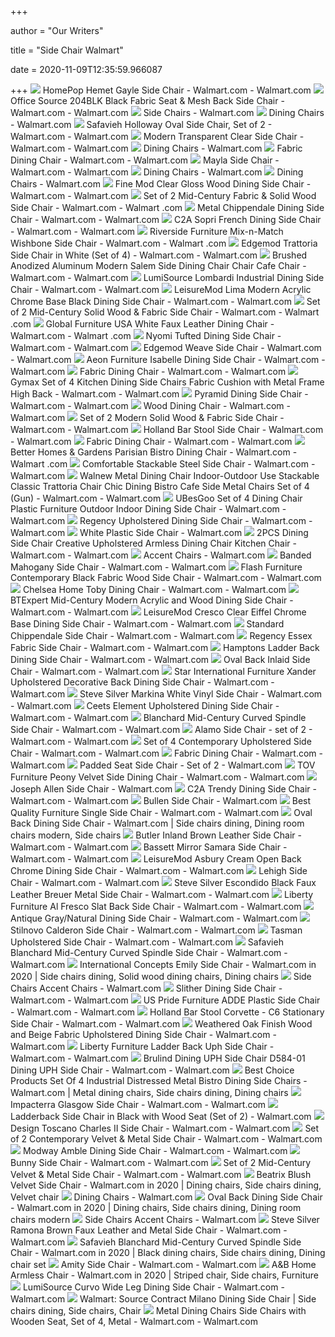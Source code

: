 +++
        
author = "Our Writers"
        
title = "Side Chair Walmart"
        
date = 2020-11-09T12:35:59.966087
        
+++
[ ![](https://i5.walmartimages.com/asr/e95f48fb-39e8-432f-ace2-23e3e332c60c_2.7b6f392b0793017a175ded2842ede7ff.jpeg?odnWidth=612&odnHeight=612&odnBg=ffffff)](https://i5.walmartimages.com/asr/e95f48fb-39e8-432f-ace2-23e3e332c60c_2.7b6f392b0793017a175ded2842ede7ff.jpeg?odnWidth=612&odnHeight=612&odnBg=ffffff) HomePop Hemet Gayle Side Chair - Walmart.com - Walmart.com
[ ![](https://i5.walmartimages.com/asr/09d5b288-2751-4b1d-9e0c-4eab0f1a7497.3bcd468ab970a6d5c78e9bbf943e3a19.jpeg?odnWidth=612&odnHeight=612&odnBg=ffffff)](https://i5.walmartimages.com/asr/09d5b288-2751-4b1d-9e0c-4eab0f1a7497.3bcd468ab970a6d5c78e9bbf943e3a19.jpeg?odnWidth=612&odnHeight=612&odnBg=ffffff) Office Source 204BLK Black Fabric Seat & Mesh Back Side Chair - Walmart.com  - Walmart.com
[ ![](https://i5.walmartimages.com/asr/f4f003a9-1f81-4646-8051-1f58e3bf3726_1.90fdef298936d589e87577acc2082681.jpeg)](https://i5.walmartimages.com/asr/f4f003a9-1f81-4646-8051-1f58e3bf3726_1.90fdef298936d589e87577acc2082681.jpeg) Side Chairs - Walmart.com
[ ![](https://i5.walmartimages.com/asr/88644fde-8045-46e9-a151-d4b2e7a7c557_1.47990d8f12ac746015349b8af8587490.jpeg?odnHeight=200&odnWidth=200&odnBg=ffffff)](https://i5.walmartimages.com/asr/88644fde-8045-46e9-a151-d4b2e7a7c557_1.47990d8f12ac746015349b8af8587490.jpeg?odnHeight=200&odnWidth=200&odnBg=ffffff) Dining Chairs - Walmart.com
[ ![](https://i5.walmartimages.com/asr/8bfa394f-a5f7-4974-9323-3395a5cb39c5_1.bbb791d5fc6b51529aa278226fd3eb77.jpeg?odnWidth=612&odnHeight=612&odnBg=ffffff)](https://i5.walmartimages.com/asr/8bfa394f-a5f7-4974-9323-3395a5cb39c5_1.bbb791d5fc6b51529aa278226fd3eb77.jpeg?odnWidth=612&odnHeight=612&odnBg=ffffff) Safavieh Holloway Oval Side Chair, Set of 2 - Walmart.com - Walmart.com
[ ![](https://i5.walmartimages.com/asr/656961c4-276d-47b6-bdd5-2f3061de8d58_1.2bdddf44eab33c6ae4ce855fc153cda3.jpeg?odnWidth=612&odnHeight=612&odnBg=ffffff)](https://i5.walmartimages.com/asr/656961c4-276d-47b6-bdd5-2f3061de8d58_1.2bdddf44eab33c6ae4ce855fc153cda3.jpeg?odnWidth=612&odnHeight=612&odnBg=ffffff) Modern Transparent Clear Side Chair - Walmart.com - Walmart.com
[ ![](https://i5.walmartimages.com/asr/7265cf86-05a5-4431-96cd-3933ee255b7a_2.805cb40e0600da2a4e0b3014acdfc8ee.jpeg?odnHeight=200&odnWidth=200&odnBg=ffffff)](https://i5.walmartimages.com/asr/7265cf86-05a5-4431-96cd-3933ee255b7a_2.805cb40e0600da2a4e0b3014acdfc8ee.jpeg?odnHeight=200&odnWidth=200&odnBg=ffffff) Dining Chairs - Walmart.com
[ ![](https://i5.walmartimages.com/asr/b10626f0-349e-4601-928b-dcb9f7c57f5f_1.3bc7a294a0874ef9155b3f6bfaa9831f.jpeg?odnWidth=612&odnHeight=612&odnBg=ffffff)](https://i5.walmartimages.com/asr/b10626f0-349e-4601-928b-dcb9f7c57f5f_1.3bc7a294a0874ef9155b3f6bfaa9831f.jpeg?odnWidth=612&odnHeight=612&odnBg=ffffff) Fabric Dining Chair - Walmart.com - Walmart.com
[ ![](https://i5.walmartimages.com/asr/adabd6a3-e78b-45ea-b7db-52afc73ba529_1.3e9a957b85ed518a4b8375e57ddcc7e3.jpeg?odnWidth=612&odnHeight=612&odnBg=ffffff)](https://i5.walmartimages.com/asr/adabd6a3-e78b-45ea-b7db-52afc73ba529_1.3e9a957b85ed518a4b8375e57ddcc7e3.jpeg?odnWidth=612&odnHeight=612&odnBg=ffffff) Mayla Side Chair - Walmart.com - Walmart.com
[ ![](https://i5.walmartimages.com/asr/a0678287-6ff1-49eb-aaf8-4a2d6bd02111.ae6bfffc6c3be43b1c522797a3633019.jpeg?odnHeight=200&odnWidth=200&odnBg=ffffff)](https://i5.walmartimages.com/asr/a0678287-6ff1-49eb-aaf8-4a2d6bd02111.ae6bfffc6c3be43b1c522797a3633019.jpeg?odnHeight=200&odnWidth=200&odnBg=ffffff) Dining Chairs - Walmart.com
[ ![](https://i5.walmartimages.com/asr/36166c32-ddec-423b-bc5a-c3726a4b4aa0_1.199369178e0356149568b9c26c867e65.jpeg?odnHeight=200&odnWidth=200&odnBg=ffffff)](https://i5.walmartimages.com/asr/36166c32-ddec-423b-bc5a-c3726a4b4aa0_1.199369178e0356149568b9c26c867e65.jpeg?odnHeight=200&odnWidth=200&odnBg=ffffff) Dining Chairs - Walmart.com
[ ![](https://i5.walmartimages.com/asr/b6d33b80-da60-4ec3-a9ca-c61770699d37_1.dafae68e1f5aa2a2f1532f4f1119157c.jpeg?odnWidth=612&odnHeight=612&odnBg=ffffff)](https://i5.walmartimages.com/asr/b6d33b80-da60-4ec3-a9ca-c61770699d37_1.dafae68e1f5aa2a2f1532f4f1119157c.jpeg?odnWidth=612&odnHeight=612&odnBg=ffffff) Fine Mod Clear Gloss Wood Dining Side Chair - Walmart.com - Walmart.com
[ ![](https://i5.walmartimages.com/asr/7833abc8-0383-4b97-8c7c-d2422efd99d8.15609be1b66244035cbff2194664832a.jpeg?odnWidth=612&odnHeight=612&odnBg=ffffff)](https://i5.walmartimages.com/asr/7833abc8-0383-4b97-8c7c-d2422efd99d8.15609be1b66244035cbff2194664832a.jpeg?odnWidth=612&odnHeight=612&odnBg=ffffff) Set of 2 Mid-Century Fabric & Solid Wood Side Chair - Walmart.com - Walmart .com
[ ![](https://i5.walmartimages.com/asr/dcf31caf-282f-49dd-b5e1-5c27119ab4f5.ab0a5f6ea7aa706bfbd779861ac7bbd0.jpeg?odnWidth=612&odnHeight=612&odnBg=ffffff)](https://i5.walmartimages.com/asr/dcf31caf-282f-49dd-b5e1-5c27119ab4f5.ab0a5f6ea7aa706bfbd779861ac7bbd0.jpeg?odnWidth=612&odnHeight=612&odnBg=ffffff) Metal Chippendale Dining Side Chair - Walmart.com - Walmart.com
[ ![](https://i5.walmartimages.com/asr/ac44f37a-eaa2-4c3b-9d75-2e0a3fff4545_1.0bd0c45c679e100266295a2bfd887216.jpeg?odnWidth=612&odnHeight=612&odnBg=ffffff)](https://i5.walmartimages.com/asr/ac44f37a-eaa2-4c3b-9d75-2e0a3fff4545_1.0bd0c45c679e100266295a2bfd887216.jpeg?odnWidth=612&odnHeight=612&odnBg=ffffff) C2A Sopri French Dining Side Chair - Walmart.com - Walmart.com
[ ![](https://i5.walmartimages.com/asr/3ca06b72-0d72-4498-aebc-44bfed76c206_1.67b7d933c5faafaae079e281f591b2ca.jpeg?odnWidth=612&odnHeight=612&odnBg=ffffff)](https://i5.walmartimages.com/asr/3ca06b72-0d72-4498-aebc-44bfed76c206_1.67b7d933c5faafaae079e281f591b2ca.jpeg?odnWidth=612&odnHeight=612&odnBg=ffffff) Riverside Furniture Mix-n-Match Wishbone Side Chair - Walmart.com - Walmart .com
[ ![](https://i5.walmartimages.com/asr/07b604aa-515b-4e74-a3e7-c41b934e9d9d_1.17ed104ca516a593c8a2a5eee50fc219.jpeg)](https://i5.walmartimages.com/asr/07b604aa-515b-4e74-a3e7-c41b934e9d9d_1.17ed104ca516a593c8a2a5eee50fc219.jpeg) Edgemod Trattoria Side Chair in White (Set of 4) - Walmart.com - Walmart.com
[ ![](https://i5.walmartimages.com/asr/2371977b-ee38-414f-bf53-f4505c2ad6d3_1.9034c446b422c09bbc2775931c946356.jpeg?odnWidth=612&odnHeight=612&odnBg=ffffff)](https://i5.walmartimages.com/asr/2371977b-ee38-414f-bf53-f4505c2ad6d3_1.9034c446b422c09bbc2775931c946356.jpeg?odnWidth=612&odnHeight=612&odnBg=ffffff) Brushed Anodized Aluminum Modern Salem Side Dining Chair Chair Cafe Chair -  Walmart.com - Walmart.com
[ ![](https://i5.walmartimages.com/asr/eace7c5b-8853-46e1-b730-c07ef9618945.c7a8a7563c04a568709c209b1beb69c3.jpeg?odnWidth=2000&odnHeight=2000&odnBg=ffffff)](https://i5.walmartimages.com/asr/eace7c5b-8853-46e1-b730-c07ef9618945.c7a8a7563c04a568709c209b1beb69c3.jpeg?odnWidth=2000&odnHeight=2000&odnBg=ffffff) LumiSource Lombardi Industrial Dining Side Chair - Walmart.com - Walmart.com
[ ![](https://i5.walmartimages.com/asr/a765f9bf-1c50-4952-ae04-c127a2550b40_1.7c17b430438243179e8d7a92ea643529.jpeg?odnWidth=612&odnHeight=612&odnBg=ffffff)](https://i5.walmartimages.com/asr/a765f9bf-1c50-4952-ae04-c127a2550b40_1.7c17b430438243179e8d7a92ea643529.jpeg?odnWidth=612&odnHeight=612&odnBg=ffffff) LeisureMod Lima Modern Acrylic Chrome Base Black Dining Side Chair - Walmart.com  - Walmart.com
[ ![](https://i5.walmartimages.com/asr/4ba74641-a18c-4e2d-a8bb-a550cf3ce1e0.427a10dab6242c4777f6e9f5cf2cbf22.jpeg?odnWidth=612&odnHeight=612&odnBg=ffffff)](https://i5.walmartimages.com/asr/4ba74641-a18c-4e2d-a8bb-a550cf3ce1e0.427a10dab6242c4777f6e9f5cf2cbf22.jpeg?odnWidth=612&odnHeight=612&odnBg=ffffff) Set of 2 Mid-Century Solid Wood & Fabric Side Chair - Walmart.com - Walmart .com
[ ![](https://i5.walmartimages.com/asr/853c5643-ae11-456c-9c52-130f11ce7e71_1.9544fb6eb27b9251119e029c254d38ea.jpeg?odnWidth=175&odnHeight=175&odnBg=ffffff)](https://i5.walmartimages.com/asr/853c5643-ae11-456c-9c52-130f11ce7e71_1.9544fb6eb27b9251119e029c254d38ea.jpeg?odnWidth=175&odnHeight=175&odnBg=ffffff) Global Furniture USA White Faux Leather Dining Chair - Walmart.com - Walmart .com
[ ![](https://i5.walmartimages.com/asr/10cc30f5-6a7a-402a-93c5-713de84da4e1.8aab8a4fdf479abbf304518ec91310c5.jpeg?odnWidth=612&odnHeight=612&odnBg=ffffff)](https://i5.walmartimages.com/asr/10cc30f5-6a7a-402a-93c5-713de84da4e1.8aab8a4fdf479abbf304518ec91310c5.jpeg?odnWidth=612&odnHeight=612&odnBg=ffffff) Nyomi Tufted Dining Side Chair - Walmart.com - Walmart.com
[ ![](https://i5.walmartimages.com/asr/4c359530-dd59-45de-818e-299820fb6725_1.4e204ce4f40da931784fa070117d8948.jpeg?odnWidth=612&odnHeight=612&odnBg=ffffff)](https://i5.walmartimages.com/asr/4c359530-dd59-45de-818e-299820fb6725_1.4e204ce4f40da931784fa070117d8948.jpeg?odnWidth=612&odnHeight=612&odnBg=ffffff) Edgemod Weave Side Chair - Walmart.com - Walmart.com
[ ![](https://i5.walmartimages.com/asr/623e7525-1a07-4926-a3ed-6aa59983f7bb_1.d8b51a887d3228e4af3e2d8571f531dc.jpeg?odnWidth=612&odnHeight=612&odnBg=ffffff)](https://i5.walmartimages.com/asr/623e7525-1a07-4926-a3ed-6aa59983f7bb_1.d8b51a887d3228e4af3e2d8571f531dc.jpeg?odnWidth=612&odnHeight=612&odnBg=ffffff) Aeon Furniture Isabelle Dining Side Chair - Walmart.com - Walmart.com
[ ![](https://i5.walmartimages.com/asr/a8bf5a29-1947-49be-9837-268acdb0c782_1.eb11730814b91d8b552d50ff76652b8a.jpeg?odnWidth=612&odnHeight=612&odnBg=ffffff)](https://i5.walmartimages.com/asr/a8bf5a29-1947-49be-9837-268acdb0c782_1.eb11730814b91d8b552d50ff76652b8a.jpeg?odnWidth=612&odnHeight=612&odnBg=ffffff) Fabric Dining Chair - Walmart.com - Walmart.com
[ ![](https://i5.walmartimages.com/asr/10bb015e-0542-4a4c-8b88-f0c3a3979e46_1.f2fe3d676703b56b5e11ae388ceb235f.jpeg?odnWidth=612&odnHeight=612&odnBg=ffffff)](https://i5.walmartimages.com/asr/10bb015e-0542-4a4c-8b88-f0c3a3979e46_1.f2fe3d676703b56b5e11ae388ceb235f.jpeg?odnWidth=612&odnHeight=612&odnBg=ffffff) Gymax Set of 4 Kitchen Dining Side Chairs Fabric Cushion with Metal Frame  High Back - Walmart.com - Walmart.com
[ ![](https://i5.walmartimages.com/asr/f8ddb32d-fada-49f0-b96f-dc1d62eb594e_1.02c6ea243afb6c624f202e83a0d58cc6.jpeg?odnWidth=612&odnHeight=612&odnBg=ffffff)](https://i5.walmartimages.com/asr/f8ddb32d-fada-49f0-b96f-dc1d62eb594e_1.02c6ea243afb6c624f202e83a0d58cc6.jpeg?odnWidth=612&odnHeight=612&odnBg=ffffff) Pyramid Dining Side Chair - Walmart.com - Walmart.com
[ ![](https://i5.walmartimages.com/asr/839ee2cd-78cf-460c-823c-7ed3e2be2954_1.e5f3cf767294dcb362c5ccaf10245b94.jpeg?odnWidth=612&odnHeight=612&odnBg=ffffff)](https://i5.walmartimages.com/asr/839ee2cd-78cf-460c-823c-7ed3e2be2954_1.e5f3cf767294dcb362c5ccaf10245b94.jpeg?odnWidth=612&odnHeight=612&odnBg=ffffff) Wood Dining Chair - Walmart.com - Walmart.com
[ ![](https://i5.walmartimages.com/asr/b5ee48e7-0b58-4d65-acaa-0e938238f200.78ba3c32a08351548da71aaf35a924cb.jpeg?odnWidth=612&odnHeight=612&odnBg=ffffff)](https://i5.walmartimages.com/asr/b5ee48e7-0b58-4d65-acaa-0e938238f200.78ba3c32a08351548da71aaf35a924cb.jpeg?odnWidth=612&odnHeight=612&odnBg=ffffff) Set of 2 Modern Solid Wood & Fabric Side Chair - Walmart.com - Walmart.com
[ ![](https://i5.walmartimages.com/asr/f5ccd3ff-5678-499c-b661-aa9229f05d84_1.9088a09ebcc2459d3e8d4c616b62981d.jpeg?odnWidth=612&odnHeight=612&odnBg=ffffff)](https://i5.walmartimages.com/asr/f5ccd3ff-5678-499c-b661-aa9229f05d84_1.9088a09ebcc2459d3e8d4c616b62981d.jpeg?odnWidth=612&odnHeight=612&odnBg=ffffff) Holland Bar Stool Side Chair - Walmart.com - Walmart.com
[ ![](https://i5.walmartimages.com/asr/2a08810b-9a68-403d-a350-72297001c528_1.e38d20a116cb6986bfa36b7f7cc715cd.jpeg?odnWidth=612&odnHeight=612&odnBg=ffffff)](https://i5.walmartimages.com/asr/2a08810b-9a68-403d-a350-72297001c528_1.e38d20a116cb6986bfa36b7f7cc715cd.jpeg?odnWidth=612&odnHeight=612&odnBg=ffffff) Fabric Dining Chair - Walmart.com - Walmart.com
[ ![](https://i5.walmartimages.com/asr/1e703b0d-800d-4f8e-bfd2-6f9682f37e44_1.42c4b97757edcc4a4f1136db0e200fcd.jpeg)](https://i5.walmartimages.com/asr/1e703b0d-800d-4f8e-bfd2-6f9682f37e44_1.42c4b97757edcc4a4f1136db0e200fcd.jpeg) Better Homes & Gardens Parisian Bistro Dining Chair - Walmart.com - Walmart .com
[ ![](https://i5.walmartimages.com/asr/714d44a1-507a-4c0e-aed9-f3841369f36d_1.113242c6384d5ce90f6ee5caef267e23.jpeg?odnWidth=612&odnHeight=612&odnBg=ffffff)](https://i5.walmartimages.com/asr/714d44a1-507a-4c0e-aed9-f3841369f36d_1.113242c6384d5ce90f6ee5caef267e23.jpeg?odnWidth=612&odnHeight=612&odnBg=ffffff) Comfortable Stackable Steel Side Chair - Walmart.com - Walmart.com
[ ![](https://i5.walmartimages.com/asr/cb0c7df9-1230-4a7b-addf-4194a111f138_1.114f5ec59d76a8c98a0b5252761691dc.jpeg?odnWidth=612&odnHeight=612&odnBg=ffffff)](https://i5.walmartimages.com/asr/cb0c7df9-1230-4a7b-addf-4194a111f138_1.114f5ec59d76a8c98a0b5252761691dc.jpeg?odnWidth=612&odnHeight=612&odnBg=ffffff) Walnew Metal Dining Chair Indoor-Outdoor Use Stackable Classic Trattoria  Chair Chic Dining Bistro Cafe Side Metal Chairs Set of 4 (Gun) - Walmart.com  - Walmart.com
[ ![](https://i5.walmartimages.com/asr/8df10b0d-9d76-47d3-8813-c81c91e7c59d_1.a3e0da4e4dcf50ee948c1d018f6eda9f.jpeg?odnWidth=612&odnHeight=612&odnBg=ffffff)](https://i5.walmartimages.com/asr/8df10b0d-9d76-47d3-8813-c81c91e7c59d_1.a3e0da4e4dcf50ee948c1d018f6eda9f.jpeg?odnWidth=612&odnHeight=612&odnBg=ffffff) UBesGoo Set of 4 Dining Chair Plastic Furniture Outdoor Indoor Dining Side  Chair - Walmart.com - Walmart.com
[ ![](https://i5.walmartimages.com/asr/06f1c9b7-ccf5-45d3-8b6f-e43b33c42c0b.f74bd63ed0251d8c0dea0aa65ad30721.jpeg?odnWidth=612&odnHeight=612&odnBg=ffffff)](https://i5.walmartimages.com/asr/06f1c9b7-ccf5-45d3-8b6f-e43b33c42c0b.f74bd63ed0251d8c0dea0aa65ad30721.jpeg?odnWidth=612&odnHeight=612&odnBg=ffffff) Regency Upholstered Dining Side Chair - Walmart.com - Walmart.com
[ ![](https://i5.walmartimages.com/asr/261cd545-bc13-4e23-ad05-6daae461b913_1.cca7979b8c0068a8e5491d2c015b3e42.jpeg?odnWidth=450&odnHeight=450&odnBg=ffffff)](https://i5.walmartimages.com/asr/261cd545-bc13-4e23-ad05-6daae461b913_1.cca7979b8c0068a8e5491d2c015b3e42.jpeg?odnWidth=450&odnHeight=450&odnBg=ffffff) White Plastic Side Chair - Walmart.com
[ ![](https://i5.walmartimages.com/asr/a251c3d2-3c44-415d-80b4-01ed6254d734.ac77f77e385de935a73778b245a2a477.jpeg?odnWidth=612&odnHeight=612&odnBg=ffffff)](https://i5.walmartimages.com/asr/a251c3d2-3c44-415d-80b4-01ed6254d734.ac77f77e385de935a73778b245a2a477.jpeg?odnWidth=612&odnHeight=612&odnBg=ffffff) 2PCS Dining Side Chair Creative Upholstered Armless Dining Chair Kitchen  Chair - Walmart.com - Walmart.com
[ ![](https://i5.walmartimages.com/dfw/4ff9c6c9-4d35/k2-_6e7c36f7-e43b-4d0b-9230-71380e4d5855.v1.jpg?odnWidth=1360&odnHeight=410&odnBg=ffffff)](https://i5.walmartimages.com/dfw/4ff9c6c9-4d35/k2-_6e7c36f7-e43b-4d0b-9230-71380e4d5855.v1.jpg?odnWidth=1360&odnHeight=410&odnBg=ffffff) Accent Chairs - Walmart.com
[ ![](https://i5.walmartimages.com/asr/f8645a98-809b-49cc-9d37-e3110f4d281a.1c139a792f3d97ba810a3e720fe2faf5.jpeg?odnWidth=612&odnHeight=612&odnBg=ffffff)](https://i5.walmartimages.com/asr/f8645a98-809b-49cc-9d37-e3110f4d281a.1c139a792f3d97ba810a3e720fe2faf5.jpeg?odnWidth=612&odnHeight=612&odnBg=ffffff) Banded Mahogany Side Chair - Walmart.com - Walmart.com
[ ![](https://i5.walmartimages.com/asr/ef503d02-9180-4d9f-9af2-a0a701858de5.876e86cbe1d176eb8dabe8fa4bc6eb62.jpeg?odnWidth=612&odnHeight=612&odnBg=ffffff)](https://i5.walmartimages.com/asr/ef503d02-9180-4d9f-9af2-a0a701858de5.876e86cbe1d176eb8dabe8fa4bc6eb62.jpeg?odnWidth=612&odnHeight=612&odnBg=ffffff) Flash Furniture Contemporary Black Fabric Wood Side Chair - Walmart.com -  Walmart.com
[ ![](https://i5.walmartimages.com/asr/755dcdd1-d901-4a91-9203-30552b55f19e_1.bbb2628918a83d14278fe3baeee6be71.jpeg?odnWidth=612&odnHeight=612&odnBg=ffffff)](https://i5.walmartimages.com/asr/755dcdd1-d901-4a91-9203-30552b55f19e_1.bbb2628918a83d14278fe3baeee6be71.jpeg?odnWidth=612&odnHeight=612&odnBg=ffffff) Chelsea Home Toby Dining Chair - Walmart.com - Walmart.com
[ ![](https://i5.walmartimages.com/asr/cc409e2b-8651-4ac0-9bb1-66cb00ee180a_1.42531af7fae05fd806663424849c3008.jpeg?odnWidth=2000&odnHeight=2000&odnBg=ffffff)](https://i5.walmartimages.com/asr/cc409e2b-8651-4ac0-9bb1-66cb00ee180a_1.42531af7fae05fd806663424849c3008.jpeg?odnWidth=2000&odnHeight=2000&odnBg=ffffff) BTExpert Mid-Century Modern Acrylic and Wood Dining Side Chair - Walmart.com  - Walmart.com
[ ![](https://i5.walmartimages.com/asr/417a73d0-ed34-416c-ad4b-7172ad18d8b4_1.4c870ce04a215d77ea7f4a9e5ae03cc8.jpeg?odnWidth=2000&odnHeight=2000&odnBg=ffffff)](https://i5.walmartimages.com/asr/417a73d0-ed34-416c-ad4b-7172ad18d8b4_1.4c870ce04a215d77ea7f4a9e5ae03cc8.jpeg?odnWidth=2000&odnHeight=2000&odnBg=ffffff) LeisureMod Cresco Clear Eiffel Chrome Base Dining Side Chair - Walmart.com  - Walmart.com
[ ![](https://i5.walmartimages.com/asr/2614c514-0321-4031-b0cb-dd82b90e5aba.c79a1c928aed2c1c5896a0b9e61d21d4.jpeg?odnWidth=612&odnHeight=612&odnBg=ffffff)](https://i5.walmartimages.com/asr/2614c514-0321-4031-b0cb-dd82b90e5aba.c79a1c928aed2c1c5896a0b9e61d21d4.jpeg?odnWidth=612&odnHeight=612&odnBg=ffffff) Standard Chippendale Side Chair - Walmart.com - Walmart.com
[ ![](https://i5.walmartimages.com/asr/04158fef-36cb-42a9-947a-27ef82b96fd9_1.4f00c03cd0fb2ce5a2983c4c8ee39a55.jpeg?odnWidth=612&odnHeight=612&odnBg=ffffff)](https://i5.walmartimages.com/asr/04158fef-36cb-42a9-947a-27ef82b96fd9_1.4f00c03cd0fb2ce5a2983c4c8ee39a55.jpeg?odnWidth=612&odnHeight=612&odnBg=ffffff) Regency Essex Fabric Side Chair - Walmart.com - Walmart.com
[ ![](https://i5.walmartimages.com/asr/68ae0dce-56ba-44a6-9581-97033df27257.042b8870eb8beda83cd371fcae964ee9.jpeg?odnWidth=612&odnHeight=612&odnBg=ffffff)](https://i5.walmartimages.com/asr/68ae0dce-56ba-44a6-9581-97033df27257.042b8870eb8beda83cd371fcae964ee9.jpeg?odnWidth=612&odnHeight=612&odnBg=ffffff) Hamptons Ladder Back Dining Side Chair - Walmart.com - Walmart.com
[ ![](https://i5.walmartimages.com/asr/10095f12-ea4c-451a-9b69-fa24fe16a2b1.46f6c9b31d29c87f738a1681e2812b8c.jpeg?odnWidth=612&odnHeight=612&odnBg=ffffff)](https://i5.walmartimages.com/asr/10095f12-ea4c-451a-9b69-fa24fe16a2b1.46f6c9b31d29c87f738a1681e2812b8c.jpeg?odnWidth=612&odnHeight=612&odnBg=ffffff) Oval Back Inlaid Side Chair - Walmart.com - Walmart.com
[ ![](https://i5.walmartimages.com/asr/75f6de98-04c3-4628-adac-63c4f3c7831b_1.687fbdc703d23e32cf1e6bc524ee31ce.jpeg?odnWidth=612&odnHeight=612&odnBg=ffffff)](https://i5.walmartimages.com/asr/75f6de98-04c3-4628-adac-63c4f3c7831b_1.687fbdc703d23e32cf1e6bc524ee31ce.jpeg?odnWidth=612&odnHeight=612&odnBg=ffffff) Star International Furniture Xander Upholstered Decorative Back Dining Side  Chair - Walmart.com - Walmart.com
[ ![](https://i5.walmartimages.com/asr/16763751-ad47-41c7-a99b-3baa9675f1d2.6ab58ee5d528a8f67c5a3b9e6f19c211.jpeg?odnWidth=612&odnHeight=612&odnBg=ffffff)](https://i5.walmartimages.com/asr/16763751-ad47-41c7-a99b-3baa9675f1d2.6ab58ee5d528a8f67c5a3b9e6f19c211.jpeg?odnWidth=612&odnHeight=612&odnBg=ffffff) Steve Silver Markina White Vinyl Side Chair - Walmart.com - Walmart.com
[ ![](https://i5.walmartimages.com/asr/2719cea0-1042-4708-9819-fb76551e3efb_1.388a079b3fadd6c3b6127ac7f7406a14.jpeg?odnWidth=612&odnHeight=612&odnBg=ffffff)](https://i5.walmartimages.com/asr/2719cea0-1042-4708-9819-fb76551e3efb_1.388a079b3fadd6c3b6127ac7f7406a14.jpeg?odnWidth=612&odnHeight=612&odnBg=ffffff) Ceets Element Upholstered Dining Side Chair - Walmart.com - Walmart.com
[ ![](https://i5.walmartimages.com/asr/39a1de4b-9cb5-4ae7-a230-544ed81f5cd8_5.95c35071fa99a2da2f6a8913d11e0d76.jpeg?odnWidth=612&odnHeight=612&odnBg=ffffff)](https://i5.walmartimages.com/asr/39a1de4b-9cb5-4ae7-a230-544ed81f5cd8_5.95c35071fa99a2da2f6a8913d11e0d76.jpeg?odnWidth=612&odnHeight=612&odnBg=ffffff) Blanchard Mid-Century Curved Spindle Side Chair - Walmart.com - Walmart.com
[ ![](https://i5.walmartimages.com/asr/a457f895-74d6-4246-922c-61c2c60cbcc8_1.87f51a36552f54c368ebcd4a50650e0b.jpeg?odnWidth=612&odnHeight=612&odnBg=ffffff)](https://i5.walmartimages.com/asr/a457f895-74d6-4246-922c-61c2c60cbcc8_1.87f51a36552f54c368ebcd4a50650e0b.jpeg?odnWidth=612&odnHeight=612&odnBg=ffffff) Alamo Side Chair - set of 2 - Walmart.com - Walmart.com
[ ![](https://i5.walmartimages.com/asr/13732aec-070f-4730-951f-40a15e60b23f_1.394f75585ed14c8bb2eb924cd8630c8b.jpeg?odnWidth=612&odnHeight=612&odnBg=ffffff)](https://i5.walmartimages.com/asr/13732aec-070f-4730-951f-40a15e60b23f_1.394f75585ed14c8bb2eb924cd8630c8b.jpeg?odnWidth=612&odnHeight=612&odnBg=ffffff) Set of 4 Contemporary Upholstered Side Chair - Walmart.com - Walmart.com
[ ![](https://i5.walmartimages.com/asr/17f9a793-edbd-4110-811f-2350dd6f8c22_1.9e58ba2b3ba1c3777d3f0c5f1d64e8f1.jpeg?odnWidth=612&odnHeight=612&odnBg=ffffff)](https://i5.walmartimages.com/asr/17f9a793-edbd-4110-811f-2350dd6f8c22_1.9e58ba2b3ba1c3777d3f0c5f1d64e8f1.jpeg?odnWidth=612&odnHeight=612&odnBg=ffffff) Fabric Dining Chair - Walmart.com - Walmart.com
[ ![](https://i5.walmartimages.com/asr/83f9cb33-8980-44ed-92ea-93f692a8b191_1.682afc2b357f6ec0dcf8a42021ad7375.jpeg?odnWidth=450&odnHeight=450&odnBg=ffffff)](https://i5.walmartimages.com/asr/83f9cb33-8980-44ed-92ea-93f692a8b191_1.682afc2b357f6ec0dcf8a42021ad7375.jpeg?odnWidth=450&odnHeight=450&odnBg=ffffff) Padded Seat Side Chair - Set of 2 - Walmart.com
[ ![](https://i5.walmartimages.com/asr/c337a74e-c992-42be-8696-7e29acdc88f1_1.7236d8a4b606474e05ab4259aac5e25e.jpeg?odnWidth=612&odnHeight=612&odnBg=ffffff)](https://i5.walmartimages.com/asr/c337a74e-c992-42be-8696-7e29acdc88f1_1.7236d8a4b606474e05ab4259aac5e25e.jpeg?odnWidth=612&odnHeight=612&odnBg=ffffff) TOV Furniture Peony Velvet Side Dining Chair - Walmart.com - Walmart.com
[ ![](https://i5.walmartimages.com/asr/77063058-7b24-4f03-a8e9-44228985e9e6_1.9fe5bd9bfbfe9a384cd1c45d4843c896.jpeg?odnWidth=450&odnHeight=450&odnBg=ffffff)](https://i5.walmartimages.com/asr/77063058-7b24-4f03-a8e9-44228985e9e6_1.9fe5bd9bfbfe9a384cd1c45d4843c896.jpeg?odnWidth=450&odnHeight=450&odnBg=ffffff) Joseph Allen Side Chair - Walmart.com
[ ![](https://i5.walmartimages.com/asr/a64a7c86-a5b9-43dd-b3ac-877e0df0afcc_1.5bbd3fe25077c6a829b403732ed29eb7.jpeg?odnWidth=450&odnHeight=450&odnBg=ffffff)](https://i5.walmartimages.com/asr/a64a7c86-a5b9-43dd-b3ac-877e0df0afcc_1.5bbd3fe25077c6a829b403732ed29eb7.jpeg?odnWidth=450&odnHeight=450&odnBg=ffffff) C2A Trendy Dining Side Chair - Walmart.com - Walmart.com
[ ![](https://i5.walmartimages.com/asr/ce4f9f63-0e54-460c-ac4f-f86c64bd91a3_1.90168d586eec9b756f8917c80a1fedbc.jpeg?odnWidth=450&odnHeight=450&odnBg=ffffff)](https://i5.walmartimages.com/asr/ce4f9f63-0e54-460c-ac4f-f86c64bd91a3_1.90168d586eec9b756f8917c80a1fedbc.jpeg?odnWidth=450&odnHeight=450&odnBg=ffffff) Bullen Side Chair - Walmart.com
[ ![](https://i5.walmartimages.com/asr/0ab970a0-7ad7-4f7d-b308-175846b3917c_1.598f9c9d7c2d8e5453071fbb1ac94a74.jpeg?odnWidth=450&odnHeight=450&odnBg=ffffff)](https://i5.walmartimages.com/asr/0ab970a0-7ad7-4f7d-b308-175846b3917c_1.598f9c9d7c2d8e5453071fbb1ac94a74.jpeg?odnWidth=450&odnHeight=450&odnBg=ffffff) Best Quality Furniture Single Side Chair - Walmart.com - Walmart.com
[ ![](https://i.pinimg.com/originals/1e/1d/3e/1e1d3e40735aaa4d8ab1af815124d013.png)](https://i.pinimg.com/originals/1e/1d/3e/1e1d3e40735aaa4d8ab1af815124d013.png) Oval Back Dining Side Chair - Walmart.com | Side chairs dining, Dining room  chairs modern, Side chairs
[ ![](https://i5.walmartimages.com/asr/744ff771-ae02-453d-87c6-bb2b7c97d3b9_2.a9ef12d07125ea5f9c031777d2bff59c.jpeg?odnWidth=612&odnHeight=612&odnBg=ffffff)](https://i5.walmartimages.com/asr/744ff771-ae02-453d-87c6-bb2b7c97d3b9_2.a9ef12d07125ea5f9c031777d2bff59c.jpeg?odnWidth=612&odnHeight=612&odnBg=ffffff) Butler Inland Brown Leather Side Chair - Walmart.com - Walmart.com
[ ![](https://i5.walmartimages.com/asr/59b010a9-a7c7-4333-a35a-a500a26c7f47_1.aa09a1c60315f432e3bbbe192c3bdfc3.jpeg?odnWidth=612&odnHeight=612&odnBg=ffffff)](https://i5.walmartimages.com/asr/59b010a9-a7c7-4333-a35a-a500a26c7f47_1.aa09a1c60315f432e3bbbe192c3bdfc3.jpeg?odnWidth=612&odnHeight=612&odnBg=ffffff) Bassett Mirror Samara Side Chair - Walmart.com - Walmart.com
[ ![](https://i5.walmartimages.com/asr/0b59433d-159c-4d4c-b277-624390c6ba41.484877d989daff47abe581b1c1446106.jpeg?odnWidth=612&odnHeight=612&odnBg=ffffff)](https://i5.walmartimages.com/asr/0b59433d-159c-4d4c-b277-624390c6ba41.484877d989daff47abe581b1c1446106.jpeg?odnWidth=612&odnHeight=612&odnBg=ffffff) LeisureMod Asbury Cream Open Back Chrome Dining Side Chair - Walmart.com -  Walmart.com
[ ![](https://i5.walmartimages.com/asr/59655009-4a12-48a6-9e37-b17d0e040a77_1.be01cd1056099affaa9e4b559e6c7aca.jpeg?odnWidth=612&odnHeight=612&odnBg=ffffff)](https://i5.walmartimages.com/asr/59655009-4a12-48a6-9e37-b17d0e040a77_1.be01cd1056099affaa9e4b559e6c7aca.jpeg?odnWidth=612&odnHeight=612&odnBg=ffffff) Lehigh Side Chair - Walmart.com - Walmart.com
[ ![](https://i5.walmartimages.com/asr/03ed6e85-2726-4102-b179-7b71a3daf05a.b2ca28fb6de53c5ccda8548bf987e1bf.jpeg?odnWidth=612&odnHeight=612&odnBg=ffffff)](https://i5.walmartimages.com/asr/03ed6e85-2726-4102-b179-7b71a3daf05a.b2ca28fb6de53c5ccda8548bf987e1bf.jpeg?odnWidth=612&odnHeight=612&odnBg=ffffff) Steve Silver Escondido Black Faux Leather Breuer Metal Side Chair - Walmart.com  - Walmart.com
[ ![](https://i5.walmartimages.com/asr/d46293bc-98b2-4a50-96fb-f9982fb5d413_1.837935363c837b40626020acae62d2d6.jpeg?odnWidth=612&odnHeight=612&odnBg=ffffff)](https://i5.walmartimages.com/asr/d46293bc-98b2-4a50-96fb-f9982fb5d413_1.837935363c837b40626020acae62d2d6.jpeg?odnWidth=612&odnHeight=612&odnBg=ffffff) Liberty Furniture Al Fresco Slat Back Side Chair - Walmart.com - Walmart.com
[ ![](https://i5.walmartimages.com/asr/3033a1c5-7915-47e0-8abb-43548e58a60c_1.f9a5a61cf5aa16dac31648af685e9e28.jpeg?odnWidth=612&odnHeight=612&odnBg=ffffff)](https://i5.walmartimages.com/asr/3033a1c5-7915-47e0-8abb-43548e58a60c_1.f9a5a61cf5aa16dac31648af685e9e28.jpeg?odnWidth=612&odnHeight=612&odnBg=ffffff) Antique Gray/Natural Dining Side Chair - Walmart.com - Walmart.com
[ ![](https://i5.walmartimages.com/asr/8a6b6981-e5d3-4612-9015-56d0ba6ea338_1.63392a07a6afc7b7d5a059ac6f832604.jpeg?odnWidth=612&odnHeight=612&odnBg=ffffff)](https://i5.walmartimages.com/asr/8a6b6981-e5d3-4612-9015-56d0ba6ea338_1.63392a07a6afc7b7d5a059ac6f832604.jpeg?odnWidth=612&odnHeight=612&odnBg=ffffff) Stilnovo Calderon Side Chair - Walmart.com - Walmart.com
[ ![](https://i5.walmartimages.com/asr/02aae0e0-e4fe-4846-b1d6-4b126122ab05_1.dd2eaae7f6eeb4304903d721a2396339.jpeg?odnWidth=612&odnHeight=612&odnBg=ffffff)](https://i5.walmartimages.com/asr/02aae0e0-e4fe-4846-b1d6-4b126122ab05_1.dd2eaae7f6eeb4304903d721a2396339.jpeg?odnWidth=612&odnHeight=612&odnBg=ffffff) Tasman Upholstered Side Chair - Walmart.com - Walmart.com
[ ![](https://i5.walmartimages.com/asr/0a6d74da-34be-4579-8e5f-648c5475c99f_5.2ed6245b795a7929cda5676e61d0f039.jpeg?odnWidth=612&odnHeight=612&odnBg=ffffff)](https://i5.walmartimages.com/asr/0a6d74da-34be-4579-8e5f-648c5475c99f_5.2ed6245b795a7929cda5676e61d0f039.jpeg?odnWidth=612&odnHeight=612&odnBg=ffffff) Safavieh Blanchard Mid-Century Curved Spindle Side Chair - Walmart.com -  Walmart.com
[ ![](https://i.pinimg.com/originals/3c/63/19/3c6319795263e22825f7200dca774b13.jpg)](https://i.pinimg.com/originals/3c/63/19/3c6319795263e22825f7200dca774b13.jpg) International Concepts Emily Side Chair - Walmart.com in 2020 | Side chairs  dining, Solid wood dining chairs, Dining chairs
[ ![](https://i5.walmartimages.com/asr/421f9546-b986-4814-a02f-204ed0ab646a_2.2832248621444ee7c06a018a470f1ee8.jpeg?odnHeight=200&odnWidth=200&odnBg=ffffff)](https://i5.walmartimages.com/asr/421f9546-b986-4814-a02f-204ed0ab646a_2.2832248621444ee7c06a018a470f1ee8.jpeg?odnHeight=200&odnWidth=200&odnBg=ffffff) Side Chairs Accent Chairs - Walmart.com
[ ![](https://i5.walmartimages.com/asr/8f5700b6-8e3d-45a9-9650-cafd29b0f57a_1.c021ee9f5ac08b765a15d90071f40b7a.jpeg?odnWidth=612&odnHeight=612&odnBg=ffffff)](https://i5.walmartimages.com/asr/8f5700b6-8e3d-45a9-9650-cafd29b0f57a_1.c021ee9f5ac08b765a15d90071f40b7a.jpeg?odnWidth=612&odnHeight=612&odnBg=ffffff) Slither Dining Side Chair - Walmart.com - Walmart.com
[ ![](https://i5.walmartimages.com/asr/af294867-8131-4a9d-866d-af6ac5942e1b_1.ca58262918cdfcd3593874a40cf5c946.jpeg?odnWidth=612&odnHeight=612&odnBg=ffffff)](https://i5.walmartimages.com/asr/af294867-8131-4a9d-866d-af6ac5942e1b_1.ca58262918cdfcd3593874a40cf5c946.jpeg?odnWidth=612&odnHeight=612&odnBg=ffffff) US Pride Furniture ADDE Plastic Side Chair - Walmart.com - Walmart.com
[ ![](https://i5.walmartimages.com/asr/d6b3432e-f77c-477c-95e3-33dfb4444730_1.8956687e0aac92b23ed29f772a81a816.jpeg?odnWidth=612&odnHeight=612&odnBg=ffffff)](https://i5.walmartimages.com/asr/d6b3432e-f77c-477c-95e3-33dfb4444730_1.8956687e0aac92b23ed29f772a81a816.jpeg?odnWidth=612&odnHeight=612&odnBg=ffffff) Holland Bar Stool Corvette - C6 Stationary Side Chair - Walmart.com -  Walmart.com
[ ![](https://i5.walmartimages.com/asr/7aa0d2e8-e3ee-48da-90f1-4c6e42481225_1.f7d1e67718f1e51e333987067a5d3407.jpeg?odnWidth=612&odnHeight=612&odnBg=ffffff)](https://i5.walmartimages.com/asr/7aa0d2e8-e3ee-48da-90f1-4c6e42481225_1.f7d1e67718f1e51e333987067a5d3407.jpeg?odnWidth=612&odnHeight=612&odnBg=ffffff) Weathered Oak Finish Wood and Beige Fabric Upholstered Dining Side Chair -  Walmart.com - Walmart.com
[ ![](https://i5.walmartimages.com/asr/a8cbcc88-b76c-4bfe-87b5-c2be398ab87b_1.002238fda2858301c8a2921a3aaf6bfb.jpeg?odnWidth=612&odnHeight=612&odnBg=ffffff)](https://i5.walmartimages.com/asr/a8cbcc88-b76c-4bfe-87b5-c2be398ab87b_1.002238fda2858301c8a2921a3aaf6bfb.jpeg?odnWidth=612&odnHeight=612&odnBg=ffffff) Liberty Furniture Ladder Back Uph Side Chair - Walmart.com - Walmart.com
[ ![](https://i5.walmartimages.com/asr/f34c790f-8f25-409c-b437-1b900fa653fe_1.5c60d7719831c75c1dda303b3a5422d7.jpeg?odnWidth=612&odnHeight=612&odnBg=ffffff)](https://i5.walmartimages.com/asr/f34c790f-8f25-409c-b437-1b900fa653fe_1.5c60d7719831c75c1dda303b3a5422d7.jpeg?odnWidth=612&odnHeight=612&odnBg=ffffff) Brulind Dining UPH Side Chair D584-01 Dining UPH Side Chair - Walmart.com -  Walmart.com
[ ![](https://i.pinimg.com/474x/05/2d/35/052d35a4dfb138a403ef2669fbc516bb.jpg)](https://i.pinimg.com/474x/05/2d/35/052d35a4dfb138a403ef2669fbc516bb.jpg) Best Choice Products Set Of 4 Industrial Distressed Metal Bistro Dining  Side Chairs - Walmart.com | Metal dining chairs, Side chairs dining, Dining  chairs
[ ![](https://i5.walmartimages.com/asr/581dded4-8d14-46fe-9306-0c29e52415d5_1.3205d102e5faf20a5ece1cdde0dae51a.jpeg?odnWidth=612&odnHeight=612&odnBg=ffffff)](https://i5.walmartimages.com/asr/581dded4-8d14-46fe-9306-0c29e52415d5_1.3205d102e5faf20a5ece1cdde0dae51a.jpeg?odnWidth=612&odnHeight=612&odnBg=ffffff) Impacterra Glasgow Side Chair - Walmart.com - Walmart.com
[ ![](https://i5.walmartimages.com/asr/866b84ef-acfe-498e-9af1-074bb07d5269_1.9d6f71b5be5fac8f859c0f9363f0ad0c.jpeg)](https://i5.walmartimages.com/asr/866b84ef-acfe-498e-9af1-074bb07d5269_1.9d6f71b5be5fac8f859c0f9363f0ad0c.jpeg) Ladderback Side Chair in Black with Wood Seat (Set of 2) - Walmart.com
[ ![](https://i5.walmartimages.com/asr/609bf5a7-716d-4634-9c45-5a1388c34808_1.f8430858d58930c185eabd526fbc3927.jpeg?odnWidth=612&odnHeight=612&odnBg=ffffff)](https://i5.walmartimages.com/asr/609bf5a7-716d-4634-9c45-5a1388c34808_1.f8430858d58930c185eabd526fbc3927.jpeg?odnWidth=612&odnHeight=612&odnBg=ffffff) Design Toscano Charles II Side Chair - Walmart.com - Walmart.com
[ ![](https://i5.walmartimages.com/asr/dec5af0e-7aa0-49ac-be67-d02074e4e180_1.29429c07abc714dbe77af9f5b1b6cda0.jpeg?odnWidth=612&odnHeight=612&odnBg=ffffff)](https://i5.walmartimages.com/asr/dec5af0e-7aa0-49ac-be67-d02074e4e180_1.29429c07abc714dbe77af9f5b1b6cda0.jpeg?odnWidth=612&odnHeight=612&odnBg=ffffff) Set of 2 Contemporary Velvet & Metal Side Chair - Walmart.com - Walmart.com
[ ![](https://i5.walmartimages.com/asr/c0f85fff-c16c-41f9-9f28-c3aa6b7eb8ce_1.ad63c0cad5988c6f28399b24f587e3d5.jpeg?odnWidth=612&odnHeight=612&odnBg=ffffff)](https://i5.walmartimages.com/asr/c0f85fff-c16c-41f9-9f28-c3aa6b7eb8ce_1.ad63c0cad5988c6f28399b24f587e3d5.jpeg?odnWidth=612&odnHeight=612&odnBg=ffffff) Modway Amble Dining Side Chair - Walmart.com - Walmart.com
[ ![](https://i5.walmartimages.com/asr/79232234-6e5f-4b8a-9ed3-ee069c9dc5e9.06a30cf05e4c9b536e3efffe64de5fb5.jpeg?odnWidth=612&odnHeight=612&odnBg=ffffff)](https://i5.walmartimages.com/asr/79232234-6e5f-4b8a-9ed3-ee069c9dc5e9.06a30cf05e4c9b536e3efffe64de5fb5.jpeg?odnWidth=612&odnHeight=612&odnBg=ffffff) Bunny Side Chair - Walmart.com - Walmart.com
[ ![](https://i5.walmartimages.com/asr/8de79cd8-328b-49b7-9e68-78fb2554c805_1.2806acaf792de2e2768716f0d61fa825.jpeg?odnWidth=612&odnHeight=612&odnBg=ffffff)](https://i5.walmartimages.com/asr/8de79cd8-328b-49b7-9e68-78fb2554c805_1.2806acaf792de2e2768716f0d61fa825.jpeg?odnWidth=612&odnHeight=612&odnBg=ffffff) Set of 2 Mid-Century Velvet & Metal Side Chair - Walmart.com - Walmart.com
[ ![](https://i.pinimg.com/originals/0c/2b/27/0c2b27945089bdea272885b6c9c0a8a2.jpg)](https://i.pinimg.com/originals/0c/2b/27/0c2b27945089bdea272885b6c9c0a8a2.jpg) Beatrix Blush Velvet Side Chair - Walmart.com in 2020 | Dining chairs, Side  chairs dining, Velvet chair
[ ![](https://i5.walmartimages.com/asr/a8bfa926-1b81-42bf-b2d3-eb22fdeb04c6_1.631cf956e437d65ccd8d4d7aefce5978.jpeg?odnHeight=200&odnWidth=200&odnBg=ffffff)](https://i5.walmartimages.com/asr/a8bfa926-1b81-42bf-b2d3-eb22fdeb04c6_1.631cf956e437d65ccd8d4d7aefce5978.jpeg?odnHeight=200&odnWidth=200&odnBg=ffffff) Dining Chairs - Walmart.com
[ ![](https://i.pinimg.com/originals/03/fa/3f/03fa3ff3c47a0fdfa40c2a8c97407545.jpg)](https://i.pinimg.com/originals/03/fa/3f/03fa3ff3c47a0fdfa40c2a8c97407545.jpg) Oval Back Dining Side Chair - Walmart.com in 2020 | Dining chairs, Side  chairs dining, Dining room chairs modern
[ ![](https://i5.walmartimages.com/asr/9f06edfe-1a08-427e-b68e-2036b0f64b37.50a187905712240d56cdfc89e2fc00c0.jpeg?odnHeight=200&odnWidth=200&odnBg=ffffff)](https://i5.walmartimages.com/asr/9f06edfe-1a08-427e-b68e-2036b0f64b37.50a187905712240d56cdfc89e2fc00c0.jpeg?odnHeight=200&odnWidth=200&odnBg=ffffff) Side Chairs Accent Chairs - Walmart.com
[ ![](https://i5.walmartimages.com/asr/5186b50c-475c-4b4b-be42-f6e3078a1ebe.3d5aa2ebeacb2abc2fe524d74cb6037a.jpeg?odnWidth=612&odnHeight=612&odnBg=ffffff)](https://i5.walmartimages.com/asr/5186b50c-475c-4b4b-be42-f6e3078a1ebe.3d5aa2ebeacb2abc2fe524d74cb6037a.jpeg?odnWidth=612&odnHeight=612&odnBg=ffffff) Steve Silver Ramona Brown Faux Leather and Metal Side Chair - Walmart.com -  Walmart.com
[ ![](https://i.pinimg.com/originals/12/b2/21/12b2215550f71b32d58fe45ffcc3082e.jpg)](https://i.pinimg.com/originals/12/b2/21/12b2215550f71b32d58fe45ffcc3082e.jpg) Safavieh Blanchard Mid-Century Curved Spindle Side Chair - Walmart.com in  2020 | Black dining chairs, Side chairs dining, Dining chair set
[ ![](https://i5.walmartimages.com/asr/caa4ab5c-a88f-4683-83ce-9d74fa4d57d6_2.e468e6590fe8435c4aab9e1960705ecc.jpeg?odnWidth=612&odnHeight=612&odnBg=ffffff)](https://i5.walmartimages.com/asr/caa4ab5c-a88f-4683-83ce-9d74fa4d57d6_2.e468e6590fe8435c4aab9e1960705ecc.jpeg?odnWidth=612&odnHeight=612&odnBg=ffffff) Amity Side Chair - Walmart.com - Walmart.com
[ ![](https://i.pinimg.com/originals/39/20/b1/3920b1ca65b1da71b434d6263724f642.jpg)](https://i.pinimg.com/originals/39/20/b1/3920b1ca65b1da71b434d6263724f642.jpg) A&B Home Armless Chair - Walmart.com in 2020 | Striped chair, Side chairs,  Furniture
[ ![](https://i5.walmartimages.com/asr/b9260803-8efa-48e8-9d09-303b74f33ef4_1.1d5ce7c36f2951155ecbcdde26d3df02.jpeg?odnWidth=612&odnHeight=612&odnBg=ffffff)](https://i5.walmartimages.com/asr/b9260803-8efa-48e8-9d09-303b74f33ef4_1.1d5ce7c36f2951155ecbcdde26d3df02.jpeg?odnWidth=612&odnHeight=612&odnBg=ffffff) LumiSource Curvo Wide Leg Dining Side Chair - Walmart.com - Walmart.com
[ ![](https://i.pinimg.com/originals/36/b8/25/36b825519e8e5a51035ed131af031cb2.jpg)](https://i.pinimg.com/originals/36/b8/25/36b825519e8e5a51035ed131af031cb2.jpg) Walmart: Source Contract Milano Dining Side Chair | Side chairs dining, Side  chairs, Chair
[ ![](https://i5.walmartimages.com/asr/0346a69a-0db9-4a34-9bed-91de67d038d7_1.1f8b83d166aba5b6e53b68f1b380c3be.png?odnWidth=612&odnHeight=612&odnBg=ffffff)](https://i5.walmartimages.com/asr/0346a69a-0db9-4a34-9bed-91de67d038d7_1.1f8b83d166aba5b6e53b68f1b380c3be.png?odnWidth=612&odnHeight=612&odnBg=ffffff) Metal Dining Chairs Side Chairs with Wooden Seat, Set of 4, Metal - Walmart.com  - Walmart.com
